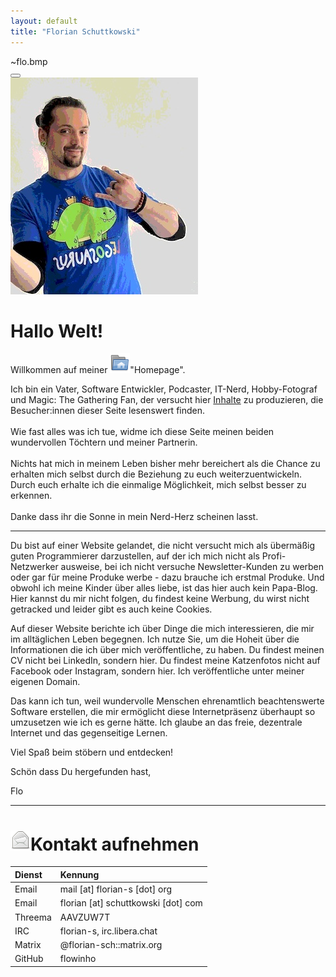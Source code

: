 ```yaml
---
layout: default
title: "Florian Schuttkowski"
---
```



<div class="window float-left">
    <div class="title-bar">
        <div class="title-bar-text">
            ~flo.bmp
        </div>
        <div class="title-bar-controls">
            <button class="title-bar-close-button" arial-label="Close"></button>    
        </div>
    </div>
    <div class="window-body">
        <img class="portrait" src="flo.jpg" />
    </div>
</div> 

# Hallo Welt!

Willkommen auf meiner <img class="icon icon-inline" src="/assets/tango-0.8.90/32x32/places/user-home.png">"Homepage".

Ich bin ein Vater, Software Entwickler, Podcaster, IT-Nerd, Hobby-Fotograf und Magic: The Gathering Fan, der versucht hier <a href="/blog/">Inhalte</a> zu produzieren, die Besucher:innen dieser Seite lesenswert finden.<br />
<br />
Wie fast alles was ich tue, widme ich diese Seite meinen beiden wundervollen Töchtern und meiner Partnerin.<br />
<br />
Nichts hat mich in meinem Leben bisher mehr bereichert als die Chance zu erhalten mich selbst durch die Beziehung zu euch weiterzuentwickeln. 
Durch euch erhalte ich die einmalige Möglichkeit, mich selbst besser zu erkennen.
<br />
<br />
Danke dass ihr die Sonne in mein Nerd-Herz scheinen lasst.

---

Du bist auf einer Website gelandet, die nicht versucht mich als übermäßig guten Programmierer darzustellen, auf der ich mich
nicht als Profi-Netzwerker ausweise, bei ich nicht versuche Newsletter-Kunden zu werben oder gar für meine Produke werbe - dazu brauche ich 
erstmal Produke. Und obwohl ich meine Kinder über alles liebe, ist das hier auch kein Papa-Blog. Hier kannst du mir nicht folgen, du findest
keine Werbung, du wirst nicht getracked und leider gibt es auch keine Cookies.

Auf dieser Website berichte ich über Dinge die mich interessieren, die mir im alltäglichen Leben begegnen. Ich nutze Sie, um die Hoheit über die Informationen die ich über mich veröffentliche, zu haben. Du findest meinen CV nicht bei LinkedIn, sondern hier. Du findest meine Katzenfotos nicht auf Facebook oder Instagram, sondern hier. Ich veröffentliche unter meiner eigenen Domain.

Das kann ich tun, weil wundervolle Menschen ehrenamtlich beachtenswerte Software erstellen, die mir ermöglicht diese Internetpräsenz überhaupt so umzusetzen wie ich es gerne hätte. Ich glaube an das freie, dezentrale Internet und das gegenseitige Lernen.

Viel Spaß beim stöbern und entdecken!

Schön dass Du hergefunden hast,

Flo

---

<h1><img class="icon" src="/assets/tango-0.8.90/32x32/apps/internet-mail.png">Kontakt aufnehmen</h1>

|Dienst|Kennung|
|:--|:--|
|Email|mail [at] florian-s [dot] org|
|Email|florian [at] schuttkowski [dot] com|
|Threema|AAVZUW7T|
|IRC|florian-s, irc.libera.chat|
|Matrix|@florian-sch::matrix.org|
|GitHub|flowinho|
